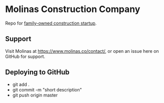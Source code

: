 # Molinas Construction Company

Repo for [family-owned construction startup](https://www.molinas.co/).

## Support

Visit Molinas at https://www.molinas.co/contact/, or open an issue here on GitHub for support.

## Deploying to GitHub

- git add .
- git commit -m "short description"
- git push origin master
